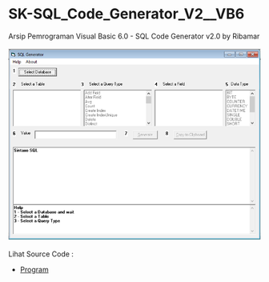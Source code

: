 # SK-SQL_Code_Generator_V2__VB6
Arsip Pemrograman Visual Basic 6.0 - SQL Code Generator v2.0 by Ribamar<br><br>
<img src="https://github.com/RizkyKhapidsyah/SK-SQL_Code_Generator_V2__VB6/blob/main/result/001.PNG"><br><br>
Lihat Source Code : <br>
- <a href="https://github.com/RizkyKhapidsyah/SK-SQL_Code_Generator_V2__VB6/blob/main/SQLGenerator.frm">Program</a>
